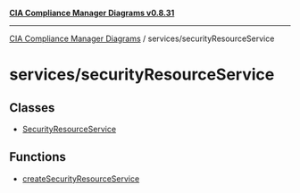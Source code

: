 [**CIA Compliance Manager Diagrams v0.8.31**](../../README.md)

***

[CIA Compliance Manager Diagrams](../../modules.md) / services/securityResourceService

# services/securityResourceService

## Classes

- [SecurityResourceService](classes/SecurityResourceService.md)

## Functions

- [createSecurityResourceService](functions/createSecurityResourceService.md)
